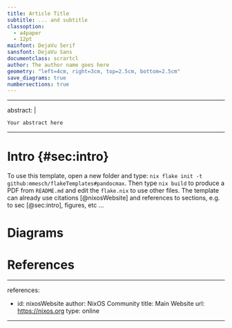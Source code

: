 ```yaml
---
title: Article Title
subtitle: ... and subtitle
classoption:
  - a4paper
  - 12pt
mainfont: DejaVu Serif
sansfont: DejaVu Sans
documentclass: scrartcl
author: The author name goes here
geometry: "left=4cm, right=3cm, top=2.5cm, bottom=2.5cm"
save_diagrams: true
numbersections: true
---
```


---
abstract: |

    Your abstract here 

---

# Intro {#sec:intro}

To use this template, open a new folder and type: `nix flake init -t github:mmesch/flakeTemplates#pandocmax`. Then type `nix build` to produce a PDF from `README.md` and edit the `flake.nix` to use other files. The template can already use citations [@nixosWebsite] and references to sections, e.g. to sec [@sec:intro], figures, etc ...

# Diagrams


# References

---
references:
- id: nixosWebsite
  author: NixOS Community
  title: Main Website
  url: https://nixos.org
  type: online

---

